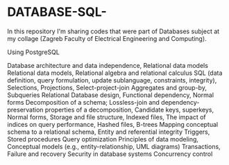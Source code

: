 # DATABASE-SQL-
In this repository I'm sharing codes that were part of Databases subject at my 
collage (Zagreb Faculty of Electrical Engineering and Computing).

Using PostgreSQL

Database architecture and data independence, Relational data models
Relational data models, Relational algebra and relational calculus
SQL (data definition, query formulation, update sublanguage, constraints, integrity), Selections, Projections, Select-project-join
Aggregates and group-by, Subqueries
Relational Database design, Functional dependency, Normal forms
Decomposition of a schema; Lossless-join and dependency-preservation properties of a decomposition, Candidate keys, superkeys, Normal forms, Storage and file structure, Indexed files, The impact of indices on query performance, Hashed files, B-trees
Mapping conceptual schema to a relational schema, Entity and referential integrity
Triggers, Stored procedures
Query optimization
Principles of data modeling, Conceptual models (e.g., entity-relationship, UML diagrams)
Transactions, Failure and recovery
Security in database systems
Concurrency control
